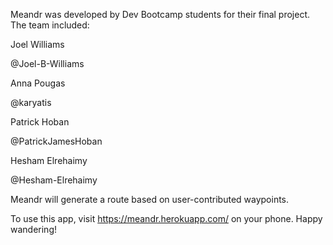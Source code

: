 Meandr was developed by Dev Bootcamp students for their final project. The team included:

Joel Williams

@Joel-B-Williams


Anna Pougas

@karyatis


Patrick Hoban

@PatrickJamesHoban


Hesham Elrehaimy

@Hesham-Elrehaimy


Meandr will generate a route based on user-contributed waypoints.

To use this app, visit https://meandr.herokuapp.com/ on your phone. Happy wandering!

